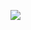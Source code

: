 <!-- ### :surfer: 

- :beer: Junior at ZJU, IS
- :beers: [Github](https://github.com/xx-xx-xx)
- :cocktail: [Blog](https://xx-xx-xx.vercel.app)
- :fishing_pole_and_fish:  -->

[![](https://gitee.com/xx-xx-xx/images/raw/master/img/42F01EB612213FC33DC5FCB56B0B6A4A.png)](https://xx-xx-xx.vercel.app/)

<!--
**xx-xx-xx/xx-xx-xx** is a ✨ _special_ ✨ repository because its `README.md` (this file) appears on your GitHub profile.

Here are some ideas to get you started:

- 🔭 I’m currently working on ...
- 🌱 I’m currently learning ...
- 👯 I’m looking to collaborate on ...
- 🤔 I’m looking for help with ...
- 💬 Ask me about ...
- 📫 How to reach me: ...
- 😄 Pronouns: ...
- ⚡ Fun fact: ...
-->
